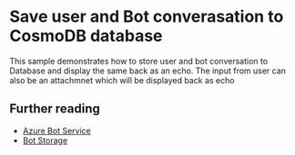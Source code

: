 ﻿# Save user and Bot converasation to CosmoDB database

This sample demonstrates how to store user and bot conversation to Database and display the same back as an echo. The input from user can also be an attachmnet which will be displayed back as echo

## Further reading

- [Azure Bot Service](https://docs.microsoft.com/azure/bot-service/bot-service-overview-introduction?view=azure-bot-service-4.0)
- [Bot Storage](https://docs.microsoft.com/azure/bot-service/dotnet/bot-builder-dotnet-state?view=azure-bot-service-3.0&viewFallbackFrom=azure-bot-service-4.0)
